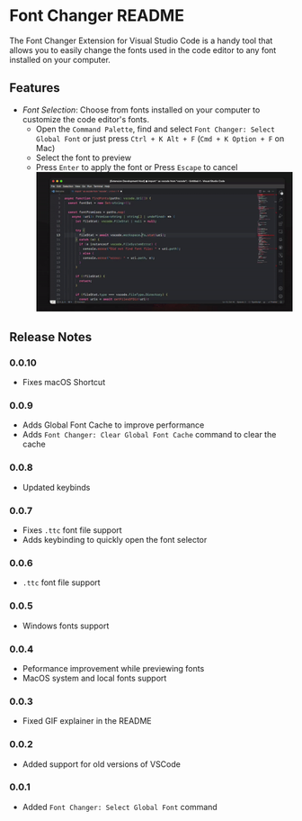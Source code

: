# Font Changer README

The Font Changer Extension for Visual Studio Code is a handy tool that allows you to easily change the fonts used in the code editor to any font installed on your computer.

## Features

- _Font Selection_: Choose from fonts installed on your computer to customize the code editor's fonts.  
  - Open the `Command Palette`, find and select `Font Changer: Select Global Font` or just press `Ctrl + K Alt + F` (`Cmd + K Option + F` on Mac)
  - Select the font to preview
  - Press `Enter` to apply the font or Press `Escape` to cancel  
  ![Alt text](demo.gif)

## Release Notes

### 0.0.10
- Fixes macOS Shortcut

### 0.0.9
- Adds Global Font Cache to improve performance
- Adds `Font Changer: Clear Global Font Cache` command to clear the cache

### 0.0.8
- Updated keybinds

### 0.0.7

- Fixes `.ttc` font file support
- Adds keybinding to quickly open the font selector

### 0.0.6

- `.ttc` font file support

### 0.0.5

- Windows fonts support

### 0.0.4

- Peformance improvement while previewing fonts
- MacOS system and local fonts support

### 0.0.3

- Fixed GIF explainer in the README

### 0.0.2

- Added support for old versions of VSCode

### 0.0.1

- Added `Font Changer: Select Global Font` command
